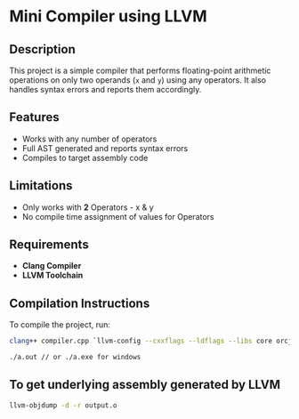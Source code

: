 # Mini Compiler using LLVM

## Description
This project is a simple compiler that performs floating-point arithmetic operations on only two operands (`x` and `y`) using any operators. It also handles syntax errors and reports them accordingly.

## Features
- Works with any number of operators 
- Full AST generated and reports syntax errors
- Compiles to target assembly code

## Limitations
- Only works with **2** Operators - x & y
- No compile time assignment of values for Operators

## Requirements
- **Clang Compiler**
- **LLVM Toolchain**

## Compilation Instructions
To compile the project, run:

```sh
clang++ compiler.cpp `llvm-config --cxxflags --ldflags --libs core orcjit native` -std=c++17
```

```sh
./a.out // or ./a.exe for windows
```

## To get underlying assembly generated by LLVM
```sh
llvm-objdump -d -r output.o
```
